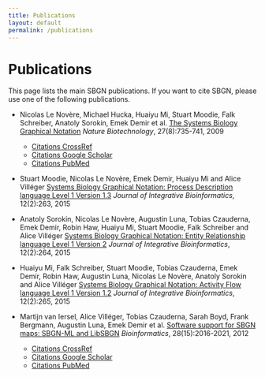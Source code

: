 ```yaml
---
title: Publications
layout: default
permalink: /publications
---
```


# Publications

This page lists the main SBGN publications. If you want to cite SBGN, please use one of the following publications.

*  Nicolas Le Novère,  Michael Hucka, Huaiyu Mi, Stuart Moodie, Falk Schreiber, Anatoly Sorokin, Emek Demir et al. [The Systems Biology Graphical Notation](http://www.nature.com/nbt/journal/v27/n8/full/nbt.1558.html) *Nature Biotechnology*, 27(8):735-741, 2009
    - [Citations CrossRef](http://www.nature.com/cited/cited.html?doi=10.1038/nbt.1558)
    - [Citations Google Scholar](https://scholar.google.com/scholar?hl=en&as_sdt=2005&sciodt=0,5&cites=2963672330742874231&scipsc=&q=&scisbd=1)
    - [Citations PubMed](https://www.ncbi.nlm.nih.gov/pubmed?linkname=pubmed_pubmed_citedin&from_uid=19668183)

*  Stuart Moodie, Nicolas Le Novère, Emek Demir, Huaiyu Mi and Alice Villéger [Systems Biology Graphical Notation: Process Description language Level 1 Version 1.3](http://journal.imbio.de/article.php?aid=263) *Journal of Integrative Bioinformatics*, 12(2):263, 2015

*  Anatoly Sorokin, Nicolas Le Novère, Augustin Luna, Tobias Czauderna, Emek Demir, Robin Haw, Huaiyu Mi, Stuart Moodie, Falk Schreiber and Alice Villéger [Systems Biology Graphical Notation: Entity Relationship language Level 1 Version 2](http://journal.imbio.de/article.php?aid=264) *Journal of Integrative Bioinformatics*, 12(2):264, 2015

*  Huaiyu Mi, Falk Schreiber, Stuart Moodie, Tobias Czauderna, Emek Demir, Robin Haw, Augustin Luna, Nicolas Le Novère, Anatoly Sorokin and Alice Villéger [Systems Biology Graphical Notation: Activity Flow language Level 1 Version 1.2](http://journal.imbio.de/article.php?aid=265) *Journal of Integrative Bioinformatics*, 12(2):265, 2015

*  Martijn van Iersel, Alice Villéger, Tobias Czauderna, Sarah Boyd, Frank Bergmann, Augustin Luna, Emek Demir et al. [Software support for SBGN maps: SBGN-ML and LibSBGN](http://bioinformatics.oxfordjournals.org/content/28/15/2016) *Bioinformatics*, 28(15):2016-2021, 2012
    - [Citations CrossRef](http://bioinformatics.oxfordjournals.org/cgi/crossref-forward-links/28/15/2016)
    - [Citations Google Scholar](https://scholar.google.com/scholar?hl=en&as_sdt=2005&sciodt=0,5&cites=16247298811091409604&scipsc=&q=&scisbd=1)
    - [Citations PubMed](https://www.ncbi.nlm.nih.gov/pubmed?linkname=pubmed_pubmed_citedin&from_uid=22581176)

